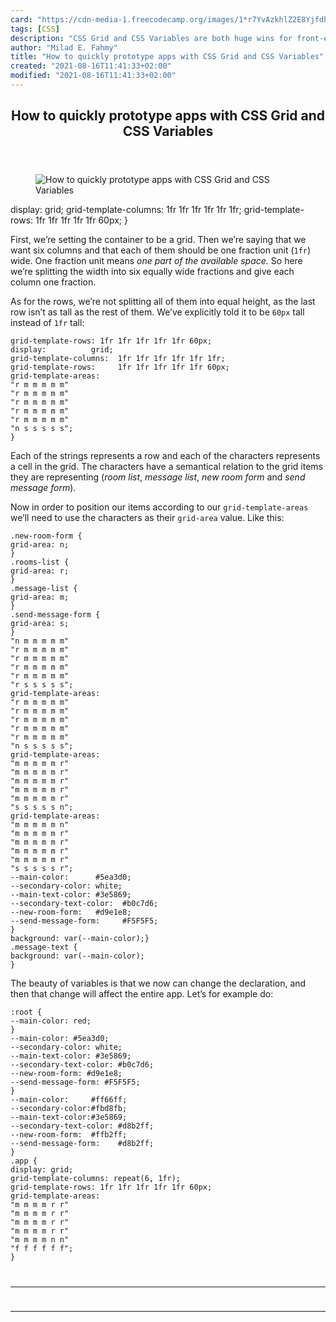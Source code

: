 ```yaml
---
card: "https://cdn-media-1.freecodecamp.org/images/1*r7YvAzkhlZ2E8Yjfdh-SBw.png"
tags: [CSS]
description: "CSS Grid and CSS Variables are both huge wins for front-end d"
author: "Milad E. Fahmy"
title: "How to quickly prototype apps with CSS Grid and CSS Variables"
created: "2021-08-16T11:41:33+02:00"
modified: "2021-08-16T11:41:33+02:00"
---
```

<div class="site-wrapper">
<main id="site-main" class="site-main outer">
<div class="inner">
<article class="post-full post tag-css tag-technology tag-programming tag-apps-tag tag-tech ">
<header class="post-full-header">
<h1 class="post-full-title">How to quickly prototype apps with CSS Grid and CSS Variables</h1>
</header>
<figure class="post-full-image">
<picture>
<source media="(max-width: 700px)" sizes="1px" srcset="data:image/gif;base64,R0lGODlhAQABAIAAAAAAAP///yH5BAEAAAAALAAAAAABAAEAAAIBRAA7 1w">
<source media="(min-width: 701px)" sizes="(max-width: 800px) 400px,
(max-width: 1170px) 700px,
1400px" srcset="https://cdn-media-1.freecodecamp.org/images/1*r7YvAzkhlZ2E8Yjfdh-SBw.png 300w,
https://cdn-media-1.freecodecamp.org/images/1*r7YvAzkhlZ2E8Yjfdh-SBw.png 600w,
https://cdn-media-1.freecodecamp.org/images/1*r7YvAzkhlZ2E8Yjfdh-SBw.png 1000w,
https://cdn-media-1.freecodecamp.org/images/1*r7YvAzkhlZ2E8Yjfdh-SBw.png 2000w">
<img onerror="this.style.display='none'" src="https://cdn-media-1.freecodecamp.org/images/1*r7YvAzkhlZ2E8Yjfdh-SBw.png" alt="How to quickly prototype apps with CSS Grid and CSS Variables">
</picture>
</figure>
<section class="post-full-content">
<div class="post-content">
display:          grid;
grid-template-columns:  1fr 1fr 1fr 1fr 1fr 1fr;
grid-template-rows:     1fr 1fr 1fr 1fr 1fr 60px;
}
</code></pre><p>First, we’re setting the container to be a grid. Then we’re saying that we want six columns and that each of them should be one fraction unit (<code>1fr</code>) wide. One fraction unit means <em>one part of the available space.</em> So here we’re splitting the width into six equally wide fractions and give each column one fraction.</p><p>As for the rows, we’re not splitting all of them into equal height, as the last row isn’t as tall as the rest of them. We’ve explicitly told it to be <code>60px</code> tall instead of <code>1fr</code> tall:</p><pre><code class="language-css">grid-template-rows: 1fr 1fr 1fr 1fr 1fr 60px;
display:          grid;
grid-template-columns:  1fr 1fr 1fr 1fr 1fr 1fr;
grid-template-rows:     1fr 1fr 1fr 1fr 1fr 60px;
grid-template-areas:
"r m m m m m"
"r m m m m m"
"r m m m m m"
"r m m m m m"
"r m m m m m"
"n s s s s s";
}
</code></pre><p>Each of the strings represents a row and each of the characters represents a cell in the grid. The characters have a semantical relation to the grid items they are representing (<em>room list</em>, <em>message list</em>, <em>new room form</em> and <em>send message form</em>).</p><p>Now in order to position our items according to our <code>grid-template-areas</code> we’ll need to use the characters as their <code>grid-area</code> value. Like this:</p><pre><code class="language-css">.new-room-form {
grid-area: n;
}
.rooms-list {
grid-area: r;
}
.message-list {
grid-area: m;
}
.send-message-form {
grid-area: s;
}
"n m m m m m"
"r m m m m m"
"r m m m m m"
"r m m m m m"
"r m m m m m"
"r s s s s s";
grid-template-areas:
"r m m m m m"
"r m m m m m"
"r m m m m m"
"r m m m m m"
"r m m m m m"
"n s s s s s";
grid-template-areas:
"m m m m m r"
"m m m m m r"
"m m m m m r"
"m m m m m r"
"m m m m m r"
"s s s s s n";
grid-template-areas:
"m m m m m n"
"m m m m m r"
"m m m m m r"
"m m m m m r"
"m m m m m r"
"s s s s s r";
--main-color:      #5ea3d0;
--secondary-color: white;
--main-text-color: #3e5869;
--secondary-text-color:  #b0c7d6;
--new-room-form:   #d9e1e8;
--send-message-form:     #F5F5F5;
}
background: var(--main-color);}
.message-text {
background: var(--main-color);
}
</code></pre><p>The beauty of variables is that we now can change the declaration, and then that change will affect the entire app. Let’s for example do:</p><pre><code class="language-css">:root {
--main-color: red;
}
--main-color: #5ea3d0;
--secondary-color: white;
--main-text-color: #3e5869;
--secondary-text-color: #b0c7d6;
--new-room-form: #d9e1e8;
--send-message-form: #F5F5F5;
}
--main-color:     #ff66ff;
--secondary-color:#fbd8fb;
--main-text-color:#3e5869;
--secondary-text-color: #d8b2ff;
--new-room-form:  #ffb2ff;
--send-message-form:    #d8b2ff;
}
.app {
display: grid;
grid-template-columns: repeat(6, 1fr);
grid-template-rows: 1fr 1fr 1fr 1fr 1fr 60px;
grid-template-areas:
"m m m m r r"
"m m m m r r"
"m m m m r r"
"m m m m r r"
"m m m m n n"
"f f f f f f";
}
</div>
<hr>
<hr>
</section>
</article>
</div>
</main>
</div>
<!-- Google Tag Manager (noscript) -->
<!-- End Google Tag Manager (noscript) -->
